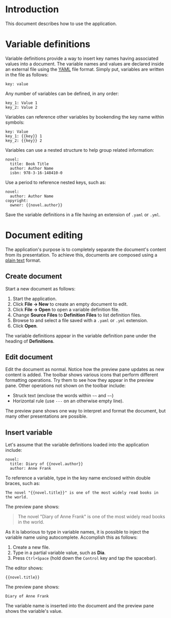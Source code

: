 # Introduction

This document describes how to use the application.

# Variable definitions

Variable definitions provide a way to insert key names having associated values into a document. The variable names and values are declared inside an external file using the [YAML](http://www.yaml.org/) file format. Simply put, variables are written in the file as follows:

```
key: value
```

Any number of variables can be defined, in any order:

```
key_1: Value 1
key_2: Value 2
```

Variables can reference other variables by bookending the key name within symbols:

```
key: Value
key_1: {{key}} 1
key_2: {{key}} 2
```

Variables can use a nested structure to help group related information:

```
novel:
  title: Book Title
  author: Author Name
  isbn: 978-3-16-148410-0
```

Use a period to reference nested keys, such as:

```
novel:
  author: Author Name
copyright:
  owner: {{novel.author}}
```

Save the variable definitions in a file having an extension of `.yaml` or `.yml`.

# Document editing

The application's purpose is to completely separate the document's content from its presentation. To achieve this, documents are composed using a [plain text](http://spec.commonmark.org/0.28/) format.

## Create document

Start a new document as follows:

1. Start the application.
1. Click **File → New** to create an empty document to edit.
1. Click **File → Open** to open a variable definition file.
1. Change **Source Files** to **Definition Files** to list definition files.
1. Browse to and select a file saved with a `.yaml` or `.yml` extension.
1. Click **Open**.

The variable definitions appear in the variable definition pane under the heading of **Definitions**.

## Edit document

Edit the document as normal. Notice how the preview pane updates as new content is added. The toolbar shows various icons that perform different formatting operations. Try them to see how they appear in the preview pane. Other operations not shown on the toolbar include:

* Struck text (enclose the words within `~~` and `~~`)
* Horizontal rule (use `---` on an otherwise empty line).

The preview pane shows one way to interpret and format the document, but many other presentations are possible.

## Insert variable

Let's assume that the variable definitions loaded into the application include:

```
novel:
  title: Diary of {{novel.author}}
  author: Anne Frank
```

To reference a variable, type in the key name enclosed within double braces, such as:

```
The novel "{{novel.title}}" is one of the most widely read books in the world.
```

The preview pane shows:

> The novel "Diary of Anne Frank" is one of the most widely read books in the world.

As it is laborious to type in variable names, it is possible to inject the variable name using autocomplete. Accomplish this as follows:

1. Create a new file.
1. Type in a partial variable value, such as **Dia**.
1. Press `Ctrl+Space` (hold down the `Control` key and tap the spacebar).

The editor shows:

```
{{novel.title}}
```

The preview pane shows:

```
Diary of Anne Frank
```

The variable name is inserted into the document and the preview pane shows the variable's value.


